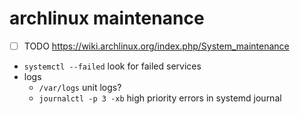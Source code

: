 # archlinux maintenance

- [ ] TODO https://wiki.archlinux.org/index.php/System_maintenance

- `systemctl --failed` look for failed services
- logs
  - `/var/logs` unit logs?
  - `journalctl -p 3 -xb` high priority errors in systemd journal
